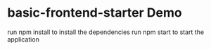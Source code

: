 # basic-frontend-starter Demo

run npm install to install the dependencies
run npm start to start the application


